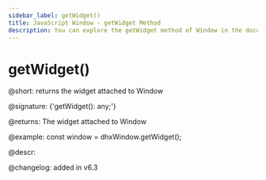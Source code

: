 ```yaml
---
sidebar_label: getWidget()
title: JavaScript Window - getWidget Method 
description: You can explore the getWidget method of Window in the documentation of the DHTMLX JavaScript UI library. Browse developer guides and API reference, try out code examples and live demos, and download a free 30-day evaluation version of DHTMLX Suite.
---
```


# getWidget()

@short: returns the widget attached to Window

@signature: {'getWidget(): any;'}

@returns:
The widget attached to Window

@example:
const window = dhxWindow.getWidget(); 

@descr:

@changelog:
added in v6.3
